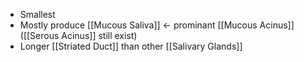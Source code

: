 - Smallest
- Mostly produce [[Mucous Saliva]] <- prominant [[Mucous Acinus]] ([[Serous Acinus]] still exist)
- Longer [[Striated Duct]] than other [[Salivary Glands]]